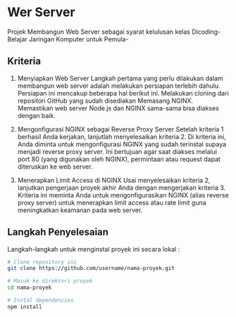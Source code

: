 # Wer Server

Projek Membangun Web Server sebagai syarat kelulusan kelas Dicoding-Belajar Jaringan Komputer untuk Pemula- 

## Kriteria

1. Menyiapkan Web Server
Langkah pertama yang perlu dilakukan dalam membangun web server adalah melakukan persiapan terlebih dahulu. Persiapan ini mencakup beberapa hal berikut ini.
Melakukan cloning dari repositori GitHub yang sudah disediakan
Memasang NGINX.
Memastikan web server Node.js dan NGINX sama-sama bisa diakses dengan baik.

2. Mengonfigurasi NGINX sebagai Reverse Proxy Server
Setelah kriteria 1 berhasil Anda kerjakan, lanjutlah menyelesaikan kriteria 2. Di kriteria ini, Anda diminta untuk mengonfigurasi NGINX yang sudah terinstal supaya menjadi reverse proxy server. Ini bertujuan agar saat diakses melalui port 80 (yang digunakan oleh NGINX), permintaan atau request dapat diteruskan ke web server.

3. Menerapkan Limit Access di NGINX
Usai menyelesaikan kriteria 2, lanjutkan pengerjaan proyek akhir Anda dengan mengerjakan kriteria 3. Kriteria ini meminta Anda untuk mengonfigurasikan NGINX (alias reverse proxy server) untuk menerapkan limit access atau rate limit guna meningkatkan keamanan pada web server. 


## Langkah Penyelesaian

Langkah-langkah untuk menginstal proyek ini secara lokal :

```bash
# Clone repository ini
git clone https://github.com/username/nama-proyek.git

# Masuk ke direktori proyek
cd nama-proyek

# Instal dependencies
npm install
